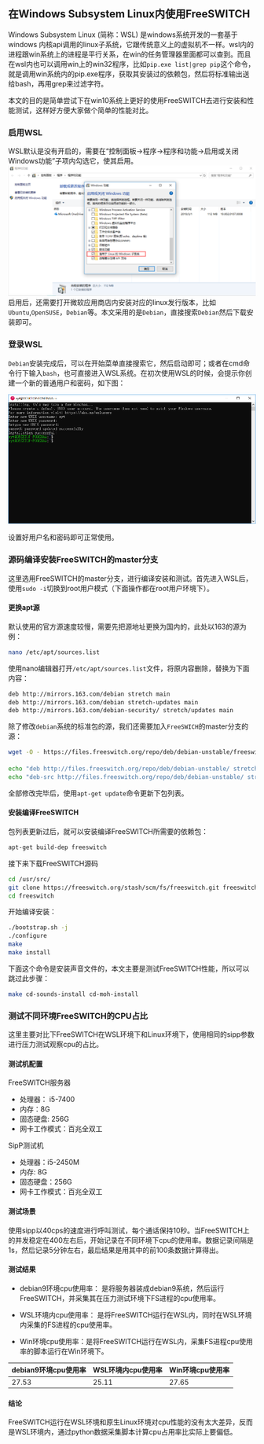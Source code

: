 ## 在Windows Subsystem Linux内使用FreeSWITCH

Windows Subsystem Linux (简称：WSL) 是windows系统开发的一套基于windows 内核api调用的linux子系统，它跟传统意义上的虚拟机不一样。wsl内的进程跟win系统上的进程是平行关系，在win的任务管理器里面都可以查到。而且在wsl内也可以调用win上的win32程序，比如`pip.exe list|grep pip`这个命令，就是调用win系统内的pip.exe程序，获取其安装过的依赖包，然后将标准输出送给bash，再用grep来过滤字符。

本文的目的是简单尝试下在win10系统上更好的使用FreeSWITCH去进行安装和性能测试，这样好方便大家做个简单的性能对比。

### 启用WSL

WSL默认是没有开启的，需要在“控制面板->程序->程序和功能->启用或关闭Windows功能”子项内勾选它，使其启用。
![启用WSL](images/open_wsl.png)
启用后，还需要打开微软应用商店内安装对应的linux发行版本，比如`Ubuntu`,`OpenSUSE`，`Debian`等。本文采用的是`Debian`，直接搜索`Debian`然后下载安装即可。

### 登录WSL

`Debian`安装完成后，可以在开始菜单直接搜索它，然后启动即可；或者在cmd命令行下输入`bash`，也可直接进入WSL系统。在初次使用WSL的时候，会提示你创建一个新的普通用户和密码，如下图：

![创建普通用户](images/init.png)

设置好用户名和密码即可正常使用。

### 源码编译安装FreeSWITCH的master分支

这里选用FreeSWITCH的master分支，进行编译安装和测试。首先进入WSL后，使用`sudo -i`切换到root用户模式（下面操作都在root用户环境下）。

#### 更换apt源

默认使用的官方源速度较慢，需要先把源地址更换为国内的，此处以163的源为例：

```bash
nano /etc/apt/sources.list
```

使用nano编辑器打开`/etc/apt/sources.list`文件，将原内容删除，替换为下面内容：

```bash
deb http://mirrors.163.com/debian stretch main
deb http://mirrors.163.com/debian stretch-updates main
deb http://mirrors.163.com/debian-security/ stretch/updates main
```

除了修改`debian`系统的标准包的源，我们还需要加入`FreeSWICH`的master分支的源：

```bash
wget -O - https://files.freeswitch.org/repo/deb/debian-unstable/freeswitch_archive_g0.pub | apt-key add -
 
echo "deb http://files.freeswitch.org/repo/deb/debian-unstable/ stretch main" > /etc/apt/sources.list.d/freeswitch.list
echo "deb-src http://files.freeswitch.org/repo/deb/debian-unstable/ stretch main" >> /etc/apt/sources.list.d/freeswitch.list
```

全部修改完毕后，使用`apt-get update`命令更新下包列表。

####  安装编译FreeSWITCH
 
包列表更新过后，就可以安装编译FreeSWITCH所需要的依赖包：

```bash
apt-get build-dep freeswitch
```

接下来下载FreeSWITCH源码

```bash
cd /usr/src/
git clone https://freeswitch.org/stash/scm/fs/freeswitch.git freeswitch
cd freeswitch
```
开始编译安装：

```bash
./bootstrap.sh -j 
./configure
make
make install
```

下面这个命令是安装声音文件的，本文主要是测试FreeSWITCH性能，所以可以跳过此步骤：

```bash
make cd-sounds-install cd-moh-install
```

### 测试不同环境FreeSWITCH的CPU占比

这里主要对比下FreeSWITCH在WSL环境下和Linux环境下，使用相同的sipp参数进行压力测试观察cpu的占比。

#### 测试机配置

FreeSWITCH服务器
* 处理器： i5-7400 
* 内存：8G
* 固态硬盘: 256G
* 网卡工作模式：百兆全双工

SipP测试机

* 处理器：i5-2450M
* 内存: 8G
* 固态硬盘：256G
* 网卡工作模式：百兆全双工

#### 测试场景

使用sipp以40cps的速度进行呼叫测试，每个通话保持10秒。当FreeSWITCH上的并发稳定在400左右后，开始记录在不同环境下cpu的使用率。数据记录间隔是1s，然后记录5分钟左右，最后结果是用其中的前100条数据计算得出。

#### 测试结果

* debian9环境cpu使用率： 是将服务器装成debian9系统，然后运行FreeSWITCH，并采集其在压力测试环境下FS进程的cpu使用率。

* WSL环境内cpu使用率： 是将FreeSWITCH运行在WSL内，同时在WSL环境内采集的FS进程的cpu使用率。

* Win环境cpu使用率：是将FreeSWITCH运行在WSL内，采集FS进程cpu使用率的脚本运行在Win环境下。

|debian9环境cpu使用率|WSL环境内cpu使用率|Win环境cpu使用率|
|---|---|---|
|27.53|25.11|27.65|

#### 结论

FreeSWITCH运行在WSL环境和原生Linux环境对cpu性能的没有太大差异，反而是WSL环境内，通过python数据采集脚本计算cpu占用率比实际上要偏低。
